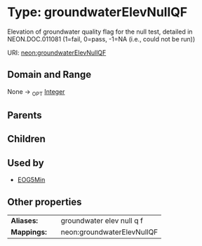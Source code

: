 
# Type: groundwaterElevNullQF


Elevation of groundwater quality flag for the null test, detailed in NEON.DOC.011081 (1=fail, 0=pass, -1=NA (i.e., could not be run))

URI: [neon:groundwaterElevNullQF](https://data.neonscience.org/groundwaterElevNullQF)


## Domain and Range

None ->  <sub>OPT</sub> [Integer](types/Integer.md)

## Parents


## Children


## Used by

 * [EOG5Min](EOG5Min.md)

## Other properties

|  |  |  |
| --- | --- | --- |
| **Aliases:** | | groundwater elev null q f |
| **Mappings:** | | neon:groundwaterElevNullQF |

